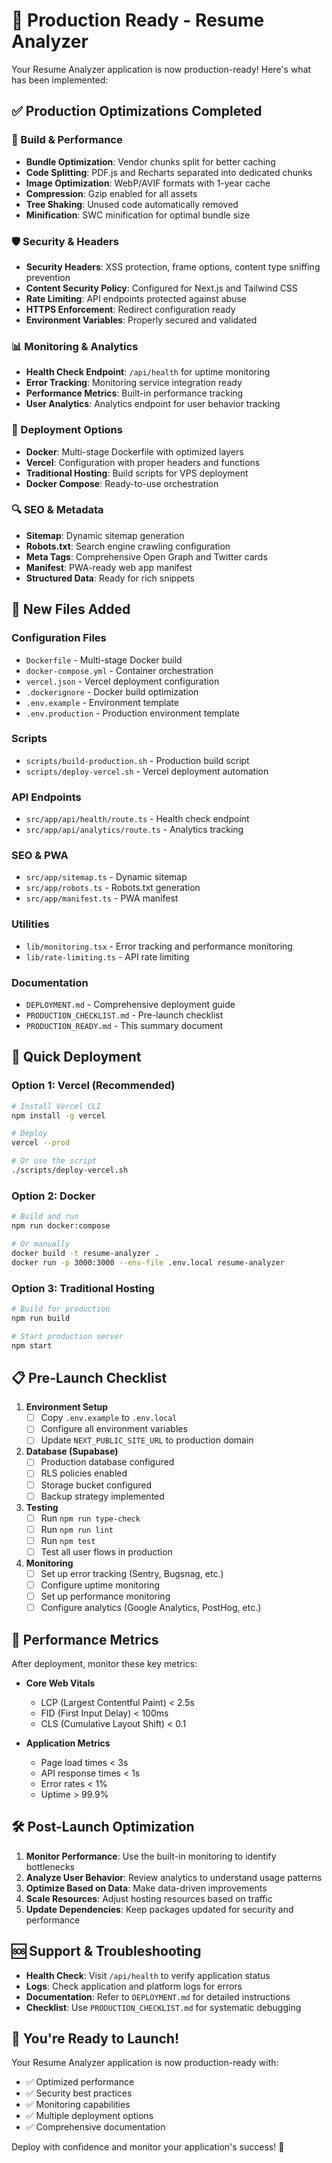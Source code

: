# 🚀 Production Ready - Resume Analyzer

Your Resume Analyzer application is now production-ready! Here's what has been implemented:

## ✅ Production Optimizations Completed

### 🔧 Build & Performance
- **Bundle Optimization**: Vendor chunks split for better caching
- **Code Splitting**: PDF.js and Recharts separated into dedicated chunks
- **Image Optimization**: WebP/AVIF formats with 1-year cache
- **Compression**: Gzip enabled for all assets
- **Tree Shaking**: Unused code automatically removed
- **Minification**: SWC minification for optimal bundle size

### 🛡️ Security & Headers
- **Security Headers**: XSS protection, frame options, content type sniffing prevention
- **Content Security Policy**: Configured for Next.js and Tailwind CSS
- **Rate Limiting**: API endpoints protected against abuse
- **HTTPS Enforcement**: Redirect configuration ready
- **Environment Variables**: Properly secured and validated

### 📊 Monitoring & Analytics
- **Health Check Endpoint**: `/api/health` for uptime monitoring
- **Error Tracking**: Monitoring service integration ready
- **Performance Metrics**: Built-in performance tracking
- **User Analytics**: Analytics endpoint for user behavior tracking

### 🐳 Deployment Options
- **Docker**: Multi-stage Dockerfile with optimized layers
- **Vercel**: Configuration with proper headers and functions
- **Traditional Hosting**: Build scripts for VPS deployment
- **Docker Compose**: Ready-to-use orchestration

### 🔍 SEO & Metadata
- **Sitemap**: Dynamic sitemap generation
- **Robots.txt**: Search engine crawling configuration
- **Meta Tags**: Comprehensive Open Graph and Twitter cards
- **Manifest**: PWA-ready web app manifest
- **Structured Data**: Ready for rich snippets

## 📁 New Files Added

### Configuration Files
- `Dockerfile` - Multi-stage Docker build
- `docker-compose.yml` - Container orchestration
- `vercel.json` - Vercel deployment configuration
- `.dockerignore` - Docker build optimization
- `.env.example` - Environment template
- `.env.production` - Production environment template

### Scripts
- `scripts/build-production.sh` - Production build script
- `scripts/deploy-vercel.sh` - Vercel deployment automation

### API Endpoints
- `src/app/api/health/route.ts` - Health check endpoint
- `src/app/api/analytics/route.ts` - Analytics tracking

### SEO & PWA
- `src/app/sitemap.ts` - Dynamic sitemap
- `src/app/robots.ts` - Robots.txt generation
- `src/app/manifest.ts` - PWA manifest

### Utilities
- `lib/monitoring.tsx` - Error tracking and performance monitoring
- `lib/rate-limiting.ts` - API rate limiting

### Documentation
- `DEPLOYMENT.md` - Comprehensive deployment guide
- `PRODUCTION_CHECKLIST.md` - Pre-launch checklist
- `PRODUCTION_READY.md` - This summary document

## 🚀 Quick Deployment

### Option 1: Vercel (Recommended)
```bash
# Install Vercel CLI
npm install -g vercel

# Deploy
vercel --prod

# Or use the script
./scripts/deploy-vercel.sh
```

### Option 2: Docker
```bash
# Build and run
npm run docker:compose

# Or manually
docker build -t resume-analyzer .
docker run -p 3000:3000 --env-file .env.local resume-analyzer
```

### Option 3: Traditional Hosting
```bash
# Build for production
npm run build

# Start production server
npm start
```

## 📋 Pre-Launch Checklist

1. **Environment Setup**
   - [ ] Copy `.env.example` to `.env.local`
   - [ ] Configure all environment variables
   - [ ] Update `NEXT_PUBLIC_SITE_URL` to production domain

2. **Database (Supabase)**
   - [ ] Production database configured
   - [ ] RLS policies enabled
   - [ ] Storage bucket configured
   - [ ] Backup strategy implemented

3. **Testing**
   - [ ] Run `npm run type-check`
   - [ ] Run `npm run lint`
   - [ ] Run `npm test`
   - [ ] Test all user flows in production

4. **Monitoring**
   - [ ] Set up error tracking (Sentry, Bugsnag, etc.)
   - [ ] Configure uptime monitoring
   - [ ] Set up performance monitoring
   - [ ] Configure analytics (Google Analytics, PostHog, etc.)

## 🔧 Performance Metrics

After deployment, monitor these key metrics:

- **Core Web Vitals**
  - LCP (Largest Contentful Paint) < 2.5s
  - FID (First Input Delay) < 100ms
  - CLS (Cumulative Layout Shift) < 0.1

- **Application Metrics**
  - Page load times < 3s
  - API response times < 1s
  - Error rates < 1%
  - Uptime > 99.9%

## 🛠️ Post-Launch Optimization

1. **Monitor Performance**: Use the built-in monitoring to identify bottlenecks
2. **Analyze User Behavior**: Review analytics to understand usage patterns
3. **Optimize Based on Data**: Make data-driven improvements
4. **Scale Resources**: Adjust hosting resources based on traffic
5. **Update Dependencies**: Keep packages updated for security and performance

## 🆘 Support & Troubleshooting

- **Health Check**: Visit `/api/health` to verify application status
- **Logs**: Check application and platform logs for errors
- **Documentation**: Refer to `DEPLOYMENT.md` for detailed instructions
- **Checklist**: Use `PRODUCTION_CHECKLIST.md` for systematic debugging

## 🎉 You're Ready to Launch!

Your Resume Analyzer application is now production-ready with:
- ✅ Optimized performance
- ✅ Security best practices
- ✅ Monitoring capabilities
- ✅ Multiple deployment options
- ✅ Comprehensive documentation

Deploy with confidence and monitor your application's success! 🚀